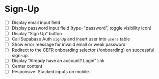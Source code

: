 # Sign-Up

- [ ] Display email input field 
- [ ] Display password input field (type="password", toggle visibility icon)
- [ ] Display “Sign Up” button
- [ ] Call Supabase Auth `signUp` and insert user into `users` table
- [ ] Show error message for invalid email or weak password
- [ ] Redirect to the CEFR onboarding selector (/onboarding) on successful sign-up.
- [ ] Display “Already have an account? Login” link
- [ ] Center content
- [ ] Responsive: Stacked inputs on mobile.
